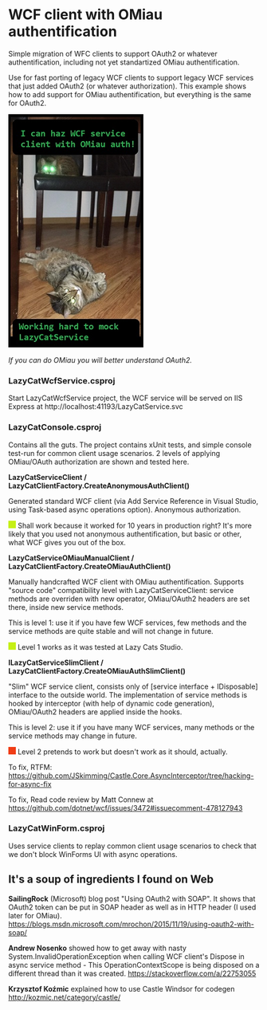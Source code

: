 # WCF client with OMiau authentification
Simple migration of WFC clients to support OAuth2 or whatever authentification,
including not yet standartized OMiau authentification.

Use for fast porting of legacy WCF clients to support legacy WCF services that just
added OAuth2 (or whatever authorization).
This example shows how to add support for OMiau authentification, but everything is
the same for OAuth2.

![In Lazy Cats Studio office](./AssEtc-s/WcfOMiau.jpg)

_If you can do OMiau you will better understand OAuth2._

### LazyCatWcfService.csproj
Start LazyCatWcfService project, the WCF service will be served on IIS Express at
http://localhost:41193/LazyCatService.svc

### LazyCatConsole.csproj
Contains all the guts.
The project contains xUnit tests, and simple console test-run for common client usage scenarios.
2 levels of applying OMiau/OAuth authorization are shown and tested here.

__LazyCatServiceClient / LazyCatClientFactory.CreateAnonymousAuthClient()__

Generated standard WCF client (via Add Service Reference in Visual Studio,
using Task-based async operations option). Anonymous authorization.

![](./AssEtc-s/green-box.png) Shall work because it worked for 10 years in production right?
It's more likely that you used not anonymous authentification, but basic or other,
what WCF gives you out of the box.

__LazyCatServiceOMiauManualClient / LazyCatClientFactory.CreateOMiauAuthClient()__

Manually handcrafted WCF client with OMiau authentification. Supports "source code" 
compatibility level with LazyCatServiceClient: service methods are overriden
with new operator, OMiau/OAuth2 headers are set there, inside new service methods.

This is level 1: use it if you have few WCF services, few methods and the service
methods are quite stable and will not change in future.

![](./AssEtc-s/green-box.png) Level 1 works as it was tested at Lazy Cats Studio.

__ILazyCatServiceSlimClient / LazyCatClientFactory.CreateOMiauAuthSlimClient()__

"Slim" WCF service client, consists only of [service interface + IDisposable] interface to
the outside world. The implementation of service methods is hooked by interceptor
(with help of dynamic code generation), OMiau/OAuth2 headers are applied inside the hooks.

This is level 2: use it if you have many WCF services, many methods or the service methods
may change in future.

![](./AssEtc-s/red-box.png) Level 2 pretends to work but doesn't work as it should, actually.

To fix, RTFM: https://github.com/JSkimming/Castle.Core.AsyncInterceptor/tree/hacking-for-async-fix

To fix, Read code review by Matt Connew at https://github.com/dotnet/wcf/issues/3472#issuecomment-478127943

### LazyCatWinForm.csproj
Uses service clients to replay common client usage scenarios to check that
we don't block WinForms UI with async operations.

## It's a soup of ingredients I found on Web

__SailingRock__ (Microsoft) blog post "Using OAuth2 with SOAP". It shows that OAuth2 token can be put
in SOAP header as well as in HTTP header (I used later for OMiau).
https://blogs.msdn.microsoft.com/mrochon/2015/11/19/using-oauth2-with-soap/

__Andrew Nosenko__ showed how to get away with nasty System.InvalidOperationException when calling WCF client's
Dispose in async service method - This OperationContextScope is being disposed on a different thread than it was created.
https://stackoverflow.com/a/22753055

__Krzysztof Koźmic__ explained how to use Castle Windsor for codegen
http://kozmic.net/category/castle/
